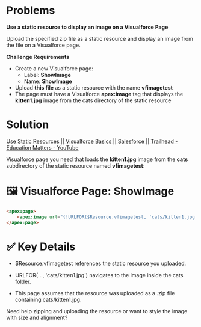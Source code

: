 # Problems

**Use a static resource to display an image on a Visualforce Page**

Upload the specified zip file as a static resource and display an image from the file on a Visualforce page.

**Challenge Requirements**

* Create a new Visualforce page:
    - Label: **ShowImage**
    - Name: **ShowImage**
* Upload **this file** as a static resource with the name **vfimagetest**
* The page must have a Visualforce **apex:image** tag that displays the **kitten1.jpg** image from the cats directory of the static resource


# Solution

[Use Static Resources || Visualforce Basics || Salesforce || Trailhead - Education Matters - YouTube](https://www.youtube.com/watch?v=8rQFUBdUQfI)

Visualforce page you need that loads the **kitten1.jpg** image from the **cats** subdirectory of the static resource named **vfimagetest**:


# 🖼️ Visualforce Page: ShowImage

``` html
<apex:page>
    <apex:image url="{!URLFOR($Resource.vfimagetest, 'cats/kitten1.jpg')}" />
</apex:page>

```

# ✅ Key Details
* $Resource.vfimagetest references the static resource you uploaded.

* URLFOR(..., 'cats/kitten1.jpg') navigates to the image inside the cats folder.

* This page assumes that the resource was uploaded as a .zip file containing cats/kitten1.jpg.

Need help zipping and uploading the resource or want to style the image with size and alignment?